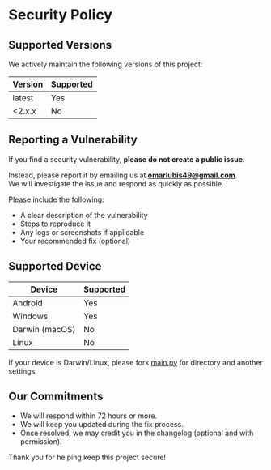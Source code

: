 # Security Policy

## Supported Versions

We actively maintain the following versions of this project:

| Version | Supported          |
| ------- | ------------------ |
| latest    | Yes              |
| <2.x.x     | No               |

## Reporting a Vulnerability

If you find a security vulnerability, **please do not create a public issue**.

Instead, please report it by emailing us at **omarlubis49@gmail.com**.  
We will investigate the issue and respond as quickly as possible.

Please include the following:
- A clear description of the vulnerability
- Steps to reproduce it
- Any logs or screenshots if applicable
- Your recommended fix (optional)

## Supported Device

| Device     | Supported   |
|-----|--------------|
| Android    | Yes  |
| Windows     | Yes |
|  Darwin (macOS)    | No
|  Linux    | No |

If your device is Darwin/Linux, please fork [main.py](main.py) for directory and another settings.
  

## Our Commitments

- We will respond within 72 hours or more.
- We will keep you updated during the fix process.
- Once resolved, we may credit you in the changelog (optional and with permission).

Thank you for helping keep this project secure!
